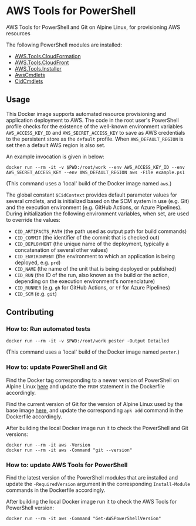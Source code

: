 # AWS Tools for PowerShell

AWS Tools for PowerShell and Git on Alpine Linux, for provisioning AWS resources

The following PowerShell modules are installed:

- [AWS.Tools.CloudFormation](https://www.powershellgallery.com/packages/AWS.Tools.CloudFormation)
- [AWS.Tools.CloudFront](https://www.powershellgallery.com/packages/AWS.Tools.CloudFront)
- [AWS.Tools.Installer](https://www.powershellgallery.com/packages/AWS.Tools.Installer)
- [AwsCmdlets](AwsCmdlets)
- [CidCmdlets](CidCmdlets)

## Usage

This Docker image supports automated resource provisioning and application 
deployment to AWS. The code in the root user's PowerShell profile checks for 
the existence of the well-known environment variables `AWS_ACCESS_KEY_ID` and 
`AWS_SECRET_ACCESS_KEY` to save as AWS credentials to the persistent store as 
the `default` profile. When `AWS_DEFAULT_REGION` is set then a default AWS 
region is also set.

An example invocation is given in below:

```
docker run --rm -it -v $PWD:/root/work --env AWS_ACCESS_KEY_ID --env AWS_SECRET_ACCESS_KEY --env AWS_DEFAULT_REGION aws -File example.ps1
```

(This command uses a 'local' build of the Docker image named `aws`.)

The global constant `$CidContext` provides default parameter values for several 
cmdlets, and is initialized based on the SCM system in use (e.g. Git) and the 
execution environment (e.g. GitHub Actions, or Azure Pipelines). During 
initialization the following environment variables, when set, are used to 
override the values:

- `CID_ARTIFACTS_PATH` (the path used as output path for build commands)
- `CID_COMMIT` (the identifier of the commit that is checked out)
- `CID_DEPLOYMENT` (the unique name of the deployment, typically a concatenation of several other values)
- `CID_ENVIRONMENT` (the environment to which an application is being deployed, e.g. `prd`)
- `CID_NAME` (the name of the unit that is being deployed or published)
- `CID_RUN` (the ID of the run, also known as the build or the action, depending on the execution environment's nomenclature)
- `CID_RUNNER` (e.g. `gh` for GitHub Actions, or `tf` for Azure Pipelines)
- `CID_SCM` (e.g. `git`)

[credentials]: https://docs.aws.amazon.com/powershell/latest/userguide/specifying-your-aws-credentials.html
[region]: https://docs.aws.amazon.com/powershell/latest/userguide/pstools-installing-specifying-region.html

## Contributing

### How to: Run automated tests

```
docker run --rm -it -v $PWD:/root/work pester -Output Detailed
```

(This command uses a 'local' build of the Docker image named `pester`.)

### How to: update PowerShell and Git

Find the Docker tag corresponding to a newer version of PowerShell on Alpine 
Linux [here](https://hub.docker.com/_/microsoft-powershell) and update the 
`FROM` statement in the Dockerfile accordingly.

Find the current version of Git for the version of Alpine Linux used by the 
base image [here](https://pkgs.alpinelinux.org/packages), and update the 
corresponding `apk add` command in the Dockerfile accordingly.

After building the local Docker image run it to check the PowerShell and Git 
versions:

```
docker run --rm -it aws -Version
docker run --rm -it aws -Command "git --version"
```

### How to: update AWS Tools for PowerShell

Find the latest version of the PowerShell modules that are installed and update 
the `-RequiredVersion` argument in the corresponding `Install-Module` commands 
in the Dockerfile accordingly.

After building the local Docker image run it to check the AWS Tools for 
PowerShell version:

```
docker run --rm -it aws -Command "Get-AWSPowerShellVersion"
```
